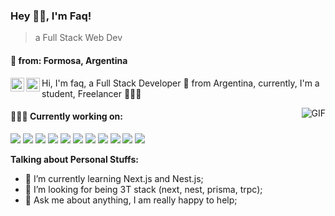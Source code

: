 ### Hey 👋🏽, I'm Faq!

> a Full Stack Web Dev

#### 📍 from: Formosa, Argentina

<a href="https://www.linkedin.com/in/">
  <img align="left" alt="faq's LinkdeIN" width="22px" src="https://cdn.jsdelivr.net/npm/simple-icons@v3/icons/linkedin.svg" />
</a>

<a href="https://www.instagram.com/">
  <img align="left" alt="faq's Instagram" width="22px" src="https://cdn.jsdelivr.net/npm/simple-icons@v3/icons/instagram.svg" />
</a>


Hi, I'm faq, a Full Stack Developer 🚀 from Argentina, currently, I'm a student, Freelancer 👨🏽‍💻

  <img align="right" alt="GIF" src="https://media.giphy.com/media/836HiJc7pgzy8iNXCn/giphy.gif" />
  

#### 👨🏻‍💻 Currently working on:

<a href="https://nestjs.com/"><img src="https://img.icons8.com/color/48/000000/nestjs.png"/></a>
<a href="https://www.javascript.com/"><img src="https://img.icons8.com/color/48/000000/javascript.png"/></a>
<a href="https://reactjs.org/"><img src="https://img.icons8.com/color/48/000000/react-native.png"/></a>
<a href="https://www.typescriptlang.org/"><img src="https://img.icons8.com/color/48/000000/typescript.png"/></a>
<a href="https://nodejs.org/"><img src="https://img.icons8.com/color/48/000000/nodejs.png"/></a>
<a href="https://www.mongodb.com/"><img src="https://img.icons8.com/color/48/000000/mongodb.png"/></a>
<a href="https://www.npmjs.com/"><img src="https://img.icons8.com/color/48/000000/npm.png"/></a>
<a href="https://getbootstrap.com/"><img src="https://img.icons8.com/color/48/000000/bootstrap.png"/></a>
<a href="https://www.w3schools.com/css/"><img src="https://img.icons8.com/color/48/000000/css3.png"/></a>
<a href="https://www.w3schools.com/html/"><img src="https://img.icons8.com/color/48/000000/html-5.png"/></a>
<a href="https://www.w3schools.com/python/"><img src="https://img.icons8.com/color/48/000000/python.png"/></a>


**Talking about Personal Stuffs:**

- 🌱 I’m currently learning Next.js and Nest.js;
- 🤔 I’m looking for being 3T stack (next, nest, prisma, trpc);
- 💬 Ask me about anything, I am really happy to help;  

